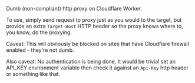 Dumb (non-compliant) http proxy on Cloudflare Worker.

To use, simply send request to proxy just as you would to the target, but
provide an extra `Target-Host` HTTP header so the proxy knows where to, you
know, do the proxying.

Caveat: This will obviously be blocked on sites that have Cloudflare firewall
enabled - they're not dumb.

Also caveat: No authentication is being done. It would be trivial set an
API_KEY environment variable then check it against an `Api-Key` http header or
something like that.
